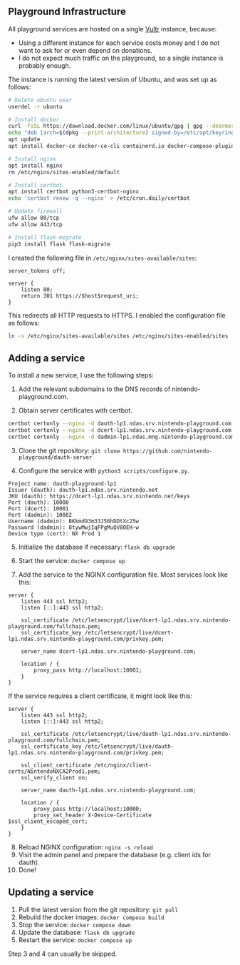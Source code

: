 ## Playground Infrastructure
All playground services are hosted on a single [Vultr](https://vultr.com) instance, because:
* Using a different instance for each service costs money and I do not want to ask for or even depend on donations.
* I do not expect much traffic on the playground, so a single instance is probably enough.

The instance is running the latest version of Ubuntu, and was set up as follows:
```sh
# Delete ubuntu user
userdel -r ubuntu

# Install docker
curl -fsSL https://download.docker.com/linux/ubuntu/gpg | gpg --dearmor -o /etc/apt/keyrings/docker.gpg
echo "deb [arch=$(dpkg --print-architecture) signed-by=/etc/apt/keyrings/docker.gpg] https://download.docker.com/linux/ubuntu $(lsb_release -cs) stable" > /etc/apt/sources.list.d/docker.list
apt update
apt install docker-ce docker-ce-cli containerd.io docker-compose-plugin

# Install nginx
apt install nginx
rm /etc/nginx/sites-enabled/default

# Install certbot
apt install certbot python3-certbot-nginx
echo 'certbot renew -q --nginx' > /etc/cron.daily/certbot

# Update firewall
ufw allow 80/tcp
ufw allow 443/tcp

# Install flask-migrate
pip3 install flask flask-migrate
```

I created the following file in `/etc/nginx/sites-available/sites`:

```nginx
server_tokens off;

server {
    listen 80;
    return 301 https://$host$request_uri;
}
```

This redirects all HTTP requests to HTTPS. I enabled the configuration file as follows:

```sh
ln -s /etc/nginx/sites-available/sites /etc/nginx/sites-enabled/sites
```

## Adding a service

To install a new service, I use the following steps:

1. Add the relevant subdomains to the DNS records of nintendo-playground.com.

2. Obtain server certificates with certbot.
```sh
certbot certonly --nginx -d dauth-lp1.ndas.srv.nintendo-playground.com
certbot certonly --nginx -d dcert-lp1.ndas.srv.nintendo-playground.com
certbot certonly --nginx -d dadmin-lp1.ndas.mng.nintendo-playground.com
```

3. Clone the git repository: `git clone https://github.com/nintendo-playground/dauth-server`

4. Configure the service with `python3 scripts/configure.py`.
```
Project name: dauth-playground-lp1
Issuer (dauth): dauth-lp1.ndas.srv.nintendo.net
JKU (dauth): https://dcert-lp1.ndas.srv.nintendo.net/keys
Port (dauth): 10000
Port (dcert): 10001
Port (dadmin): 10002
Username (dadmin): BKkmd93m33J56hDDtXc25w
Password (dadmin): 8tywMwjIqFPgMuQV80EH-w
Device type (cert): NX Prod 1
```

5. Initialize the database if necessary: `flask db upgrade`
6. Start the service: `docker compose up`

7. Add the service to the NGINX configuration file. Most services look like this:
```
server {
    listen 443 ssl http2;
    listen [::]:443 ssl http2;

    ssl_certificate /etc/letsencrypt/live/dcert-lp1.ndas.srv.nintendo-playground.com/fullchain.pem;
    ssl_certificate_key /etc/letsencrypt/live/dcert-lp1.ndas.srv.nintendo-playground.com/privkey.pem;

    server_name dcert-lp1.ndas.srv.nintendo-playground.com;

    location / {
        proxy_pass http://localhost:10001;
    }
}
```

If the service requires a client certificate, it might look like this:
```
server {
    listen 443 ssl http2;
    listen [::]:443 ssl http2;

    ssl_certificate /etc/letsencrypt/live/dauth-lp1.ndas.srv.nintendo-playground.com/fullchain.pem;
    ssl_certificate_key /etc/letsencrypt/live/dauth-lp1.ndas.srv.nintendo-playground.com/privkey.pem;

    ssl_client_certificate /etc/nginx/client-certs/NintendoNXCA2Prod1.pem;
    ssl_verify_client on;

    server_name dauth-lp1.ndas.srv.nintendo-playground.com;

    location / {
        proxy_pass http://localhost:10000;
        proxy_set_header X-Device-Certificate $ssl_client_escaped_cert;
    }
}
```

8. Reload NGINX configuration: `nginx -s reload`
9. Visit the admin panel and prepare the database (e.g. client ids for dauth).
10. Done!

## Updating a service
1. Pull the latest version from the git repository: `git pull`
2. Rebuild the docker images: `docker compose build`
3. Stop the service: `docker compose down`
4. Update the database: `flask db upgrade`
5. Restart the service: `docker compose up`

Step 3 and 4 can usually be skipped.
